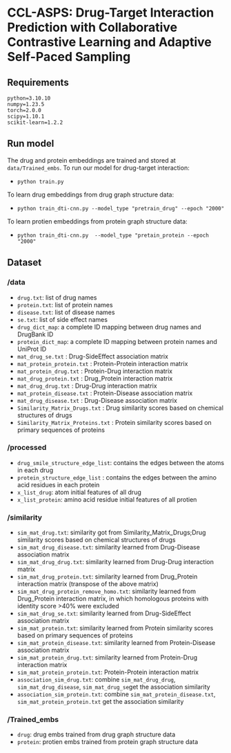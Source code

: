 # CCL-ASPS: Drug-Target Interaction Prediction with Collaborative Contrastive Learning and Adaptive Self-Paced Sampling

## Requirements
```
python=3.10.10
numpy=1.23.5
torch=2.0.0
scipy=1.10.1
scikit-learn=1.2.2
```

##  Run model

The drug and protein embeddings are trained and stored at `data/Trained_embs`. To run our model for drug-target interaction:
- `python train.py`

To learn drug embeddings from drug graph structure data:
- `python train_dti-cnn.py --model_type "pretrain_drug" --epoch "2000" `

To learn protien embeddings from protein graph structure data:
- `python train_dti-cnn.py  --model_type "pretain_protein --epoch "2000" `

## Dataset
### /data
- `drug.txt`: list of drug names
- `protein.txt`: list of protein names
- `disease.txt`: list of disease names
- `se.txt`: list of side effect names
- `drug_dict_map`: a complete ID mapping between drug names and DrugBank ID
- `protein_dict_map`: a complete ID mapping between protein names and UniProt ID
- `mat_drug_se.txt` 		: Drug-SideEffect association matrix
- `mat_protein_protein.txt` : Protein-Protein interaction matrix
- `mat_protein_drug.txt` 	: Protein-Drug interaction matrix
- `mat_drug_protein.txt` 	: Drug_Protein interaction matrix
- `mat_drug_drug.txt` 		: Drug-Drug interaction matrix
- `mat_protein_disease.txt` : Protein-Disease association matrix
- `mat_drug_disease.txt` 	: Drug-Disease association matrix
- `Similarity_Matrix_Drugs.txt` 	: Drug similarity scores based on chemical structures of drugs
- `Similarity_Matrix_Proteins.txt` 	: Protein similarity scores based on primary sequences of proteins

### /processed
- `drug_smile_structure_edge_list`: contains the edges between the atoms in each drug
- `protein_structure_edge_list` : contains the edges between the amino acid residues in each protein
- `x_list_drug`: atom initial features of all drug
- `x_list_protein`: amino acid residue initial features of all protien

### /similarity
- `sim_mat_drug.txt`: similarity got from Similarity_Matrix_Drugs;Drug similarity scores based on chemical structures of drugs
- `sim_mat_drug_disease.txt`: similarity learned from Drug-Disease association matrix
- `sim_mat_drug_drug.txt`: similarity learned from Drug-Drug interaction matrix
- `sim_mat_drug_protein.txt`: similarity learned from Drug_Protein interaction matrix (transpose of the above matrix)
- `sim_mat_drug_protein_remove_homo.txt`: similarity learned from  Drug_Protein interaction matrix, in which homologous proteins with identity score >40% were excluded
- `sim_mat_drug_se.txt`: similarity learned from Drug-SideEffect association matrix
- `sim_mat_protein.txt`: similarity learned from Protein similarity scores based on primary sequences of proteins
- `sim_mat_protein_disease.txt`: similarity learned from Protein-Disease association matrix
- `sim_mat_protein_drug.txt`: similarity learned from Protein-Drug interaction matrix
- `sim_mat_protein_protein.txt`: Protein-Protein interaction matrix
- `association_sim_drug.txt`: combine `sim_mat_drug_drug`, `sim_mat_drug_disease`, `sim_mat_drug_se`get the association similarity
- `association_sim_protein.txt`: combine `sim_mat_protein_disease.txt`, `sim_mat_protein_protein.txt` get the association similarity

### /Trained_embs
- `drug`: drug embs trained from drug graph structure data
-  `protein`: protien embs trained from protein graph structure data














